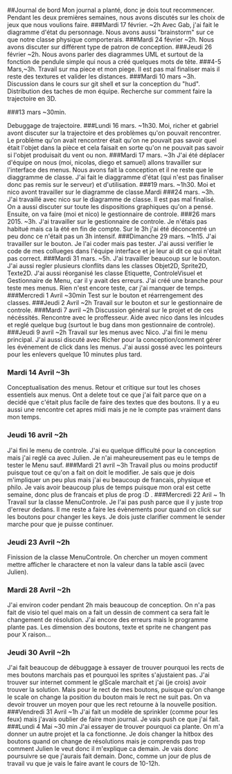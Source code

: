 ##Journal de bord
Mon journal a planté, donc je dois tout recommencer. Pendant les deux premières semaines, nous avons discutés sur les choix de jeux que nous voulions faire. 
###Mardi 17 février. ~2h
 Avec Gab, j'ai fait le diagramme d'état du personnage. Nous avons aussi "brainstorm" sur ce que notre classe physique comporterais.
###Mardi 24 février ~2h.
 Nous avons discuter sur différent type de patron de conception. 
###Jeudi 26 février ~2h. 
Nous avons parler des diagrammes UML et surtout de la fonction de pendule simple qui nous a créé quelques mots de tête.
###4-5 Mars,~3h. 
Travail sur ma piece et mon piege. Il est pas mal finaliser mais il reste des textures et valider les distances.
###Mardi 10 mars ~3h.
 Discussion dans le cours sur git shell et sur la conception du "hud". Distribution des taches de mon équipe. Recherche sur comment faire la trajectoire en 3D.

###13 mars ~30min.

 Debuggage de trajectoire. 
###Lundi 16 mars. ~1h30. 
Moi, richer et gabriel avont discuter sur la trajectoire et des problèmes qu'on pouvait rencontrer. Le problème qu'on avait rencontrer était qu'on ne pouvait pas savoir quel était l'objet dans la pièce et cela faisait en sorte qu'on ne pouvait pas savoir si l'objet produisait du vent ou non. 
###Mardi 17 mars. ~3h
 J'ai été déplacer d'équipe on nous (moi, nicolas, diego et samuel) allons travailler sur l'interface des menus. Nous avons fait la conception et il ne reste que le diaggramme de classe. J'ai fait le diaggramme d'état (qui n'est pas finaliser donc pas remis sur le serveur) et d'utilisation. 
###19 mars. ~1h30.
 Moi et nico avont travailler sur le diagramme de classe.Mardi 
###24 mars. ~3h.
 J'ai travaillé avec nico sur le diagramme de classe. Il est pas mal finalisé. On a aussi discuter sur toute les dispositions graphiques qu'on a pensé. Ensuite, on va faire (moi et nico) le gestionnaire de controle. 
###26 mars 2015. ~3h.
 J'ai travailler sur le gestionnaire de controle. Je n'étais pas habitué mais ca la été en fin de compte. Sur le 3h j'ai été déconcentré un peu donc ce n'était pas un 3h intensif. 
###Dimanche 29 mars. ~1h15.
 J'ai travailler sur le bouton. Je l'ai coder mais pas tester. J'ai aussi verifier le code de mes collueges dans l'équipe interface et je leur ai dit ce qui n'était pas correct. 
###Mardi 31 mars. ~5h.
 J'ai travailler beaucoup sur le bouton. J'ai aussi regler plusieurs clonflits dans les classes Objet2D, Sprite2D, Texte2D. J'ai aussi réorganisé les classe Etiquette, ControleVisuel et Gestionnaire de Menu, car il y avait des erreurs. J'ai créé une branche pour teste mes menus. Rien n'est encore teste, car j'ai manquer de temps. 
###Mercredi 1 Avril ~30min
Test sur le bouton et réarrengement des classes.
###Jeudi 2 Avril ~2h
Travail sur le bouton et sur le gestionnaire de controle.
###Mardi 7 avril ~2h
Discussion général sur le projet et de ces nécéssités. Rencontre avec le proffesseur. Aide avec nico dans les inlcudes et reglé quelque bug (surtout le bug dans mon gestionnaire de controle).
###Jeudi 9 avril ~2h
Travail sur les menus avec Nico. J'ai fini le menu principal. J'ai aussi discuté avec Richer pour la conception/comment gérer les événement de click dans les menus. J'ai aussi gossé avec les pointeurs pour les enlevers quelque 10 minutes plus tard.
### Mardi 14 Avril ~3h
Conceptualisation des menus. Retour et critique sur tout les choses essentiels aux menus. Ont a delete tout ce que j'ai fait parce que on a decidé que c'était plus facile de faire des textes que des boutons. Il y a eu aussi une rencontre cet apres midi mais je ne le compte pas vraiment dans mon temps.
### Jeudi 16 avril ~2h
J'ai fini le menu de controle. J'ai eu quelque difficulté pour la conception mais j'ai reglé ca avec Julien. Je n'ai maheureusement pas eu le temps de tester le Menu sauf.
###Mardi 21 avril ~3h
Travail plus ou moins productif puisque tout ce qu'on a fait on doit le modifier. Je sais que je dois m'impliquer un peu plus mais j'ai eu beaucoup de francais, physique et philo. Je vais avoir beaucoup plus de temps puisque mon oral est cette semaine, donc plus de francais et plus de prog :D .
###Mercredi 22 Aril ~ 1h
Travail sur la classe MenuControle. Je l'ai pas push parce que il y juste trop d'erreur dedans. Il me reste a faire les évènements pour quand on click sur les boutons pour changer les keys. Je dois juste clarifier comment le sender marche pour que je puisse continuer.
### Jeudi 23 Avril ~2h
Finission de la classe MenuControle. On chercher un moyen comment mettre afficher le charactere et non la valeur dans la table ascii (avec Julien).
### Mardi 28 Avril ~2h
J'ai environ coder pendant 2h mais beaucoup de conception. On n'a pas fait de visio tel quel mais on a fait un dessin de comment ca sera fait le changement de résolution. J'ai encore des erreurs mais le programme plante pas. Les dimension des boutons, texte et sprite ne changent pas pour X raison...
### Jeudi 30 Avril ~2h
J'ai fait beaucoup de débuggage à essayer de trouver pourquoi les rects de mes boutons marchais pas et pourquoi les sprites s'ajustaient pas. J'ai trouver sur internet comment le glScale marchait et j'ai (je crois) avoir trouver la solution. Mais pour le rect de mes boutons, puisque qu'on change le scale on change la position du bouton mais le rect ne suit pas. On va devoir trouver un moyen pour que les rect retourne à la nouvelle position. 
###Vendredi 31 Avril ~1h
J'ai fait un modèle de sprinkler (comme pour les feux) mais j'avais oublier de faire mon journal. Je vais push ce que j'ai fait.
###Lundi 4 Mai ~30 min
J'ai essayer de trouver pourquoi ca plante. On m'a donner un autre projet et la ca fonctionne. Je dois changer la hitbox des boutons quand on change de résolutions mais je comprends pas trop comment Julien le veut donc il m'explique ca demain. Je vais donc poursuivre se que j'aurais fait demain. Donc, comme un jour de plus de travail vu que je vais le faire avant le cours de 10-12h. 